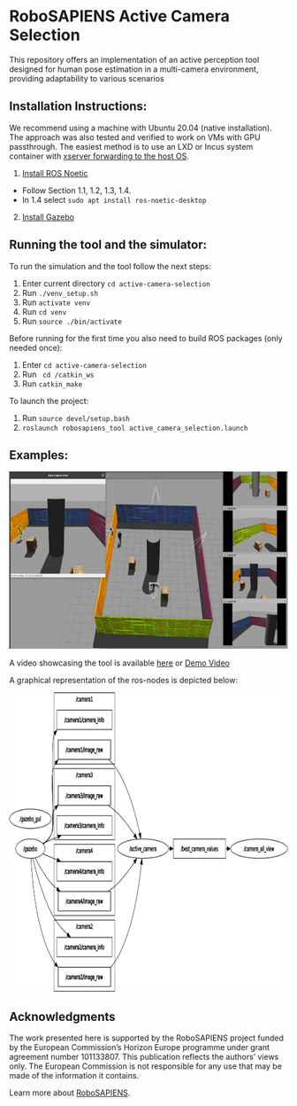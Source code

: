 # RoboSAPIENS Active Camera Selection

This repository offers an implementation of an active perception tool designed for human pose estimation in a multi-camera environment, providing adaptability to various scenarios

## Installation Instructions:

We recommend using a machine with Ubuntu 20.04 (native installation). 
The approach was also tested and verified to work on VMs with GPU passthrough. 
The easiest method is to use an LXD or Incus system container with [xserver forwarding to the host OS](https://blog.simos.info/running-x11-software-in-lxd-containers/).

1. [Install ROS Noetic](http://wiki.ros.org/noetic/Installation/Ubuntu)
- Follow Section 1.1, 1.2, 1.3, 1.4.
- In 1.4 select ``sudo apt install ros-noetic-desktop``
  
2. [Install Gazebo](https://classic.gazebosim.org/tutorials?tut=install_ubuntu)

## Running the tool and the simulator:
To run the simulation and the tool follow the next steps:
1. Enter current directory ``cd active-camera-selection``
2. Run ``./venv_setup.sh ``
3. Run ``activate venv``
4. Run ``cd venv``
5. Run ``source ./bin/activate ``

Before running for the first time you also need to build ROS packages (only needed once):

1. Enter ``cd active-camera-selection``
2. Run `` cd /catkin_ws``
4. Run ``catkin_make``

To launch the project:
1. Run ``source devel/setup.bash``
2. ``roslaunch robosapiens_tool active_camera_selection.launch``

## Examples:

<img src="demo_image.png" alt="Demo Image" width="640" height="320">

A video showcasing the tool is available [here](https://drive.google.com/file/d/1YyOXba8wrdovWMPNo5imzmLLTzOlbqh3/view?usp=drive_link) or [Demo Video](https://github.com/mthodoris/active-camera-selection/blob/master/demo_video.mp4)

A graphical representation of the ros-nodes is depicted below:

<img src="/catkin_ws/src/robosapiens_tool/rosgraph.png" alt="ROS nodes graph" width="866" height="540">


## Acknowledgments

The work presented here is supported by the RoboSAPIENS project funded by the European Commission’s Horizon Europe programme under grant agreement number 101133807. This publication reflects the authors’ views only. The European Commission is not responsible for any use that may be made of the information it contains.

Learn more about [RoboSAPIENS](https://robosapiens-eu.tech/).
 
